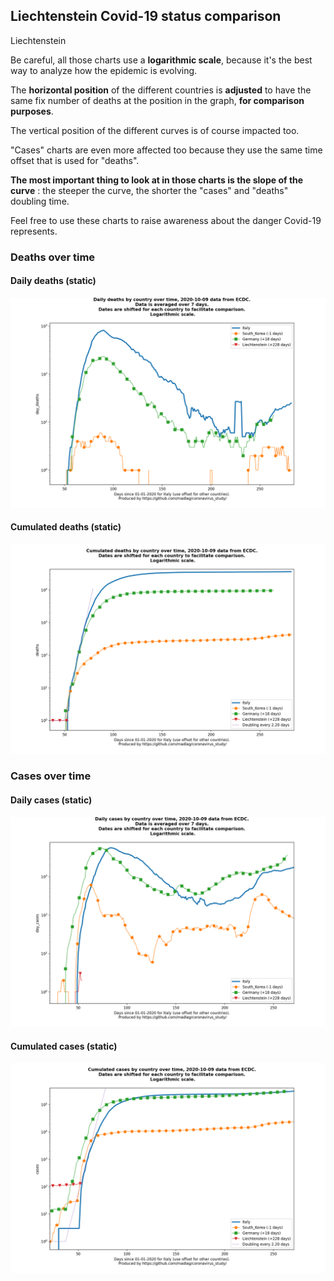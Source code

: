 ## Liechtenstein Covid-19 status comparison 

Liechtenstein



Be careful, all those charts use a **logarithmic scale**, because it's the best way to analyze how the epidemic is evolving.
 
The **horizontal position** of the different countries is **adjusted** to have the same fix number of deaths at the position in the graph, **for comparison purposes**.

The vertical position of the different curves is of course impacted too.

"Cases" charts are even more affected too because they use the same time offset that is used for "deaths".

**The most important thing to look at in those charts is the slope of the curve** : the steeper the curve, the shorter the "cases" and "deaths" doubling time.

Feel free to use these charts to raise awareness about the danger Covid-19 represents. 


 
### Deaths over time
 
#### Daily deaths (static)
![Liechtenstein covid-19 daily deaths static chart](https://raw.githubusercontent.com/madlag/coronavirus_study/master/notebooks/graphs/2020-10-09/countries/Liechtenstein/2020-10-09_Liechtenstein_day_deaths.png "Liechtenstein covid-19 day_deaths static chart")   
 
#### Cumulated deaths (static)
![Liechtenstein covid-19 cumulated deaths static chart](https://raw.githubusercontent.com/madlag/coronavirus_study/master/notebooks/graphs/2020-10-09/countries/Liechtenstein/2020-10-09_Liechtenstein_deaths.png "Liechtenstein covid-19 deaths static chart")   

 
### Cases over time
 
#### Daily cases (static)
![Liechtenstein covid-19 daily cases static chart](https://raw.githubusercontent.com/madlag/coronavirus_study/master/notebooks/graphs/2020-10-09/countries/Liechtenstein/2020-10-09_Liechtenstein_day_cases.png "Liechtenstein covid-19 day_cases static chart")   
 
#### Cumulated cases (static)
![Liechtenstein covid-19 cumulated cases static chart](https://raw.githubusercontent.com/madlag/coronavirus_study/master/notebooks/graphs/2020-10-09/countries/Liechtenstein/2020-10-09_Liechtenstein_cases.png "Liechtenstein covid-19 cases static chart")   

